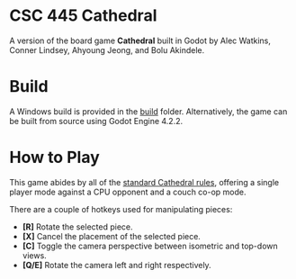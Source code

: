# CSC 445 Cathedral
A version of the board game **Cathedral** built in Godot by Alec Watkins, Conner Lindsey,
Ahyoung Jeong, and Bolu Akindele.

# Build
A Windows build is provided in the [build](/builds) folder.
Alternatively, the game can be built from source using Godot Engine 4.2.2.

# How to Play
This game abides by all of the [standard Cathedral rules](https://cathedral-game.co.nz/about-how-to-play.html), offering a single player mode against a CPU opponent and a couch co-op mode.

There are a couple of hotkeys used for manipulating pieces:
* **[R]** Rotate the selected piece.
* **[X]** Cancel the placement of the selected piece.
* **[C]** Toggle the camera perspective between isometric and top-down views.
* **[Q/E]** Rotate the camera left and right respectively.
